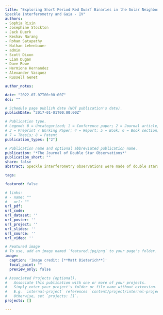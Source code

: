 ```yaml
---
title: "Exploring Short Period Red Dwarf Binaries in the Solar Neighborhood
Speckle Interferometry and Gaia - IV"
authors:
- Sophia Risin
- Josephine Stockton
- Jack Duerk
- Keshav Narang
- Rohan Satapathy
- Nathan Lehenbauer
- admin 
- Scott Dixon
- Liam Dugan
- Dave Rowe
- Hermione Hernandez
- Alexander Vasquez
- Russell Genet

author_notes:

date: "2022-07-07T00:00:00Z"
doi: ""

# Schedule page publish date (NOT publication's date).
publishDate: "2017-01-01T00:00:00Z"

# Publication type.
# Legend: 0 = Uncategorized; 1 = Conference paper; 2 = Journal article;
# 3 = Preprint / Working Paper; 4 = Report; 5 = Book; 6 = Book section;
# 7 = Thesis; 8 = Patent
publication_types: ["2"]

# Publication name and optional abbreviated publication name.
publication: "*The Journal of Double Star Observations*"
publication_short: ""
share: false
abstract: Speckle interferometry observations were made of double stars within 30 parsecs of Earth with a late K or M dwarf component using the Sloan r' filter on the 24-inch Planewave Telescope at El Sauce Observatory. Observations were made in January of 2022, on the 18th and 23rd. Targets were a mix of candidates with few prior observations and ones with well-defined orbits. Seven targets were successfully observed. Three targets had defined orbits, three had orbital uncertainty, and one target, ARG 72AB, appears to not be gravitationally bound. Further research is needed to determine the behavior of the uncertain targets

tags:

featured: false

# links:
# - name: ""
#   url: ""
url_pdf: 
url_code:
url_dataset: ''
url_poster: ''
url_project: ''
url_slides: ''
url_source: ''
url_video: ''

# Featured image
# To use, add an image named `featured.jpg/png` to your page's folder. 
image:
  caption: 'Image credit: [**Matt Dieterich**]'
  focal_point: ""
  preview_only: false

# Associated Projects (optional).
#   Associate this publication with one or more of your projects.
#   Simply enter your project's folder or file name without extension.
#   E.g. `internal-project` references `content/project/internal-project/index.md`.
#   Otherwise, set `projects: []`.
projects: []

---
```



